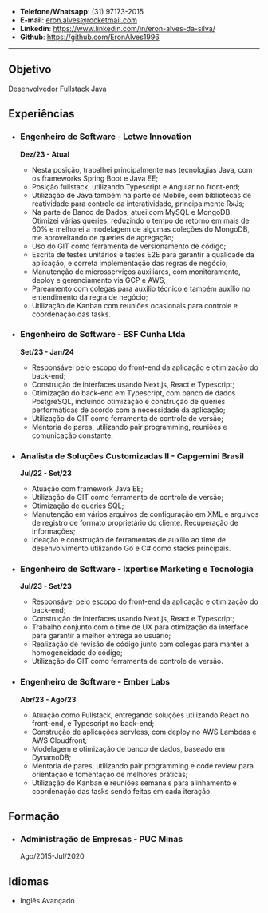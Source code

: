 * **Telefone/Whatsapp**: (31) 97173-2015
* **E-mail**: eron.alves@rocketmail.com 
* **Linkedin**: https://www.linkedin.com/in/eron-alves-da-silva/
* **Github**: https://github.com/EronAlves1996
------
## Objetivo

Desenvolvedor Fullstack Java

## Experiências

* ### Engenheiro de Software - Letwe Innovation
	**Dez/23 - Atual**
	* Nesta posição, trabalhei principalmente nas tecnologias Java, com os frameworks Spring Boot e Java EE;
	* Posição fullstack, utilizando Typescript e Angular no front-end;
	* Utilização de Java também na parte de Mobile, com bibliotecas de reatividade para controle da interatividade, principalmente RxJs;
	* Na parte de Banco de Dados, atuei com MySQL e MongoDB. Otimizei várias queries, reduzindo o tempo de retorno em mais de 60% e melhorei a modelagem de algumas coleções do MongoDB, me aproveitando de queries de agregação;
	* Uso do GIT como ferramenta de versionamento de código;
	* Escrita de testes unitários e testes E2E para garantir a qualidade da aplicação, e correta implementação das regras de negócio;
	* Manutenção de microsserviços auxiliares, com monitoramento, deploy e gerenciamento via GCP e AWS;
	* Pareamento com colegas para auxílio técnico e também auxílio no entendimento da regra de negócio;
	* Utilização de Kanban com reuniões ocasionais para controle e coordenação das tasks.

* ### Engenheiro de Software - ESF Cunha Ltda
	**Set/23 - Jan/24** 
	* Responsável pelo escopo do front-end da aplicação e otimização do back-end;
	* Construção de interfaces usando Next.js, React e Typescript;
	* Otimização do back-end em Typescript, com banco de dados PostgreSQL, incluindo otimização e construção de queries performáticas de acordo com a necessidade da aplicação;
	* Utilização do GIT como ferramenta de controle de versão;
	* Mentoria de pares, utilizando pair programming, reuniões e comunicação constante.

* ### Analista de Soluções Customizadas II - Capgemini Brasil
	**Jul/22 - Set/23**
	* Atuação com framework Java EE;
	* Utilização do GIT como ferramento de controle de versão;
	* Otimização de queries SQL;
	* Manutenção em vários arquivos de configuração em XML e arquivos de registro de formato proprietário do cliente. Recuperação de informações;
	* Ideação e construção de ferramentas de auxílio ao time de desenvolvimento utilizando Go e C# como stacks principais.

* ### Engenheiro de Software - Ixpertise Marketing e Tecnologia
	**Jul/23 - Set/23**
	* Responsável pelo escopo do front-end da aplicação e otimização do back-end;
	* Construção de interfaces usando Next.js, React e Typescript;
	* Trabalho conjunto com o time de UX para otimização da interface para garantir a melhor entrega ao usuário;
	* Realização de revisão de código junto com colegas para manter a homogeneidade do código;
	* Utilização do GIT como ferramenta de controle de versão.

* ### Engenheiro de Software - Ember Labs
	**Abr/23 - Ago/23**
	* Atuação como Fullstack, entregando soluções utilizando React no front-end, e Typescript no back-end;
	* Construção de aplicações servless, com deploy no AWS Lambdas e AWS Cloudfront;
	* Modelagem e otimização de banco de dados, baseado em DynamoDB;
	* Mentoria de pares, utilizando pair programming e code review para orientação e  fomentação de melhores práticas;
	* Utilização do Kanban e reuniões semanais para alinhamento e coordenação das tasks sendo feitas em cada iteração.
## Formação

* ### Administração de Empresas - PUC Minas
	Ago/2015-Jul/2020

## Idiomas

* Inglês Avançado
